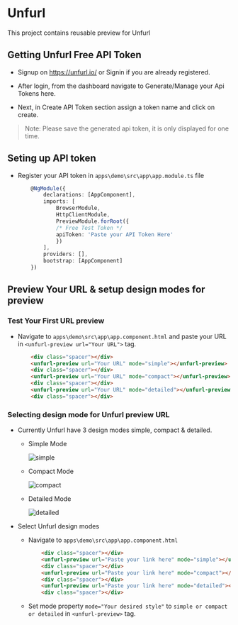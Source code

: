 # Unfurl

This project contains reusable preview  for Unfurl

## Getting Unfurl Free API Token

* Signup on <https://unfurl.io/> or Signin if you are already registered.

* After login, from the dashboard navigate to Generate/Manage your Api Tokens here.

* Next, in Create API Token section assign a token name and click on create.

> Note: Please save the generated api token, it is only displayed for one time.  

## Seting up API token

* Register your API token in `apps\demo\src\app\app.module.ts` file

    ```typescript
        @NgModule({
            declarations: [AppComponent],
            imports: [
                BrowserModule,
                HttpClientModule,
                PreviewModule.forRoot({
                /* Free Test Token */
                apiToken: 'Paste your API Token Here'
                })
            ],
            providers: [],
            bootstrap: [AppComponent]
        })
    ```

## Preview Your URL & setup design modes for preview

### Test Your First URL preview

* Navigate to `apps\demo\src\app\app.component.html` and paste your URL in `<unfurl-preview url="Your URL">` tag.

    ```html
        <div class="spacer"></div>
        <unfurl-preview url="Your URL" mode="simple"></unfurl-preview>
        <div class="spacer"></div>
        <unfurl-preview url="Your URL" mode="compact"></unfurl-preview>
        <div class="spacer"></div>
        <unfurl-preview url="Your URL" mode="detailed"></unfurl-preview>
        <div class="spacer"></div>
   ```

### Selecting design mode for Unfurl preview URL

* Currently Unfurl have 3 design modes simple, compact & detailed.
  * Simple Mode
  
    ![simple](https://user-images.githubusercontent.com/11289133/73384189-c7ce6d00-42f0-11ea-9036-0d59d1f51b0f.PNG)

  * Compact Mode
  
    ![compact](https://user-images.githubusercontent.com/11289133/73383958-58587d80-42f0-11ea-8602-cba502125913.PNG)

  * Detailed Mode
  
    ![detailed](https://user-images.githubusercontent.com/11289133/73384057-82aa3b00-42f0-11ea-8557-42e8bfebd203.PNG)

* Select Unfurl design modes
  * Navigate to `apps\demo\src\app\app.component.html`

    ```html
        <div class="spacer"></div>
        <unfurl-preview url="Paste your link here" mode="simple"></unfurl-preview>
        <div class="spacer"></div>
        <unfurl-preview url="Paste your link here" mode="compact"></unfurl-preview>
        <div class="spacer"></div>
        <unfurl-preview url="Paste your link here" mode="detailed"></unfurl-preview>
        <div class="spacer"></div>
    ```

  * Set mode property `mode="Your desired style"` to `simple or compact or detailed` in `<unfurl-preview>` tag.
